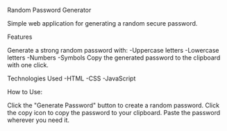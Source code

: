 Random Password Generator 

Simple web application for generating a random secure password.

Features

Generate a strong random password with:
-Uppercase letters
-Lowercase letters
-Numbers
-Symbols
Copy the generated password to the clipboard with one click.

Technologies Used
-HTML
-CSS
-JavaScript

How to Use:

Click the "Generate Password" button to create a random password.
Click the copy icon to copy the password to your clipboard.
Paste the password wherever you need it.
